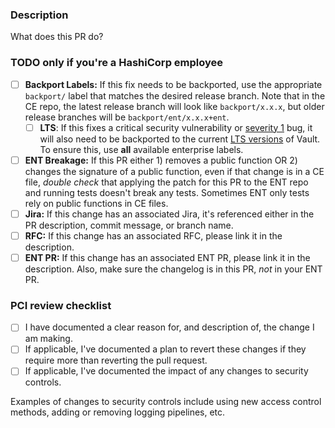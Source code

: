 ### Description
What does this PR do?

### TODO only if you're a HashiCorp employee
- [ ] **Backport Labels:** If this fix needs to be backported, use the appropriate `backport/` label that matches the desired release branch. Note that in the CE repo, the latest release branch will look like `backport/x.x.x`, but older release branches will be `backport/ent/x.x.x+ent`.
    - [ ] **LTS**: If this fixes a critical security vulnerability or [severity 1](https://www.hashicorp.com/customer-success/enterprise-support) bug, it will also need to be backported to the current [LTS versions](https://developer.hashicorp.com/vault/docs/enterprise/lts#why-is-there-a-risk-to-updating-to-a-non-lts-vault-enterprise-version) of Vault. To ensure this, use **all** available enterprise labels.
- [ ] **ENT Breakage:** If this PR either 1) removes a public function OR 2) changes the signature
  of a public function, even if that change is in a CE file, _double check_ that
  applying the patch for this PR to the ENT repo and running tests doesn't
  break any tests. Sometimes ENT only tests rely on public functions in CE
  files.
- [ ] **Jira:** If this change has an associated Jira, it's referenced either
  in the PR description, commit message, or branch name.
- [ ] **RFC:** If this change has an associated RFC, please link it in the description.
- [ ] **ENT PR:** If this change has an associated ENT PR, please link it in the
  description. Also, make sure the changelog is in this PR, _not_ in your ENT PR.

### PCI review checklist
<!-- heimdall_github_prtemplate:grc-pci_dss-2024-01-05 -->
- [ ] I have documented a clear reason for, and description of, the change I am making.
- [ ] If applicable, I've documented a plan to revert these changes if they require more than reverting the pull request.
- [ ] If applicable, I've documented the impact of any changes to security controls.

Examples of changes to security controls include using new access control methods, adding or removing logging pipelines, etc.
